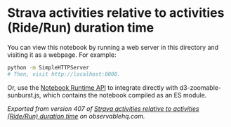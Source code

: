 # Strava activities relative to activities (Ride/Run) duration time

You can view this notebook by running a web server in this directory and
visiting it as a webpage. For example:

```sh
python -m SimpleHTTPServer
# Then, visit http://localhost:8000.
```

Or, use the [Notebook Runtime API](https://github.com/observablehq/notebook-runtime) to
integrate directly with d3-zoomable-sunburst.js, which contains the notebook compiled as an
ES module.

*Exported from version 407 of [Strava activities relative to activities (Ride/Run) duration time](https://beta.observablehq.com/@ahmedaldahshoury/d3-zoomable-sunburst) on observablehq.com.*